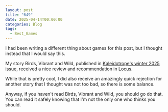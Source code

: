 ```yaml
---
layout: post
title: "649"
date: 2025-04-14T00:00:00
categories: Blog
tags:
  - Best_Games
---
```

I had been writing a different thing about games for this post, but I thought instead that I would say this.

My story Birds, Vibrant and Wild, published in [Kaleidotrope's winter 2025 issue](https://kaleidotrope.net/archives-2/winter-2025/birds-vibrant-and-wild-by-owen-mcmanus/), received a nice review and recommendation in [Locus](https://locusmag.com/2025/04/worlds-of-possibility-strange-horizons-and-kaleidotrope-reviews-by-charles-payseur/). 

While that is pretty cool, I did also receive an amazingly quick rejection for another story that I thought was not too bad, so there is some balance.

Anyway, if you haven't read Birds, Vibrant and Wild, you should go do that. You can read it safely knowing that I'm not the only one who thinks you should. 